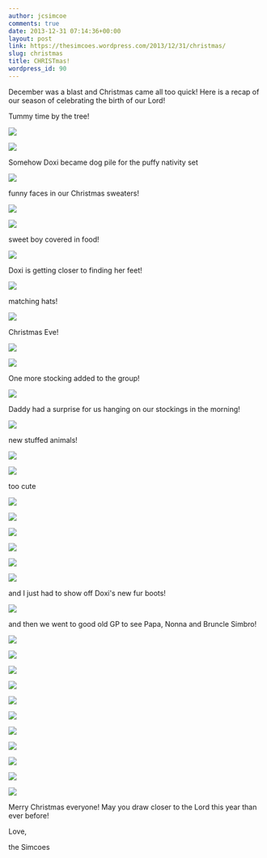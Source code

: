 ```yaml
---
author: jcsimcoe
comments: true
date: 2013-12-31 07:14:36+00:00
layout: post
link: https://thesimcoes.wordpress.com/2013/12/31/christmas/
slug: christmas
title: CHRISTmas!
wordpress_id: 90
---
```


December was a blast and Christmas came all too quick! Here is a recap of our season of celebrating the birth of our Lord!




Tummy time by the tree!




![](/public/assets/9cc44b2479c4e08d1d4f4baea24de99a/tumblr_inline_mylv2ww1gi1qb8l8q.jpg)




![](/public/assets/077142bfd3f7b1527ea8d6825d383b89/tumblr_inline_mylv3gehV21qb8l8q.jpg)




Somehow Doxi became dog pile for the puffy nativity set




![](/public/assets/ae7572e9f762c09ddd7f466e97f2c54a/tumblr_inline_mylv3tnYHb1qb8l8q.jpg)




funny faces in our Christmas sweaters!




![](/public/assets/ef59acd4b8841413a5422df815785cb8/tumblr_inline_mylv4cdbG01qb8l8q.jpg)




![](/public/assets/a80ee121b4d437c29cbc9430ed9195ec/tumblr_inline_mylv4yzwSK1qb8l8q.jpg)




sweet boy covered in food!




![](/public/assets/018cd20729585c92f2646c242fd4247e/tumblr_inline_mylv60UVTb1qb8l8q.jpg)




Doxi is getting closer to finding her feet!




![](/public/assets/e987960867b7d5e8cb342cc066b3f84a/tumblr_inline_mylv7g6eIT1qb8l8q.jpg)




matching hats!




![](/public/assets/71bfc4ab7339fd2a199babb02ae9524d/tumblr_inline_mylv7zz8hw1qb8l8q.jpg)




Christmas Eve!




![](/public/assets/a05fa575341f0c5f1862e174c8da1174/tumblr_inline_mylv8hOWv61qb8l8q.jpg)




![](/public/assets/474430a6977de671adaef645c6f06b80/tumblr_inline_mylv90DENL1qb8l8q.jpg)




One more stocking added to the group!




![](/public/assets/5e1167b575b489b24280eeef56f33947/tumblr_inline_mylv9mAw8J1qb8l8q.jpg)




Daddy had a surprise for us hanging on our stockings in the morning!




![](/public/assets/ff7da9a5b80d11eb162db6ace887ba39/tumblr_inline_mylva5PTB21qb8l8q.jpg)




new stuffed animals!




![](/public/assets/0757064f169ca0b65b884c0036244d03/tumblr_inline_mylvaocPKT1qb8l8q.jpg)




![](/public/assets/db545755c7e746a93efcf83ee72ece70/tumblr_inline_mylvb8hkFV1qb8l8q.jpg)




too cute




![](/public/assets/837eefb3c2ff582e8e8612d43e96677c/tumblr_inline_mylvbrMjtx1qb8l8q.jpg)




![](/public/assets/d0956b16b681a668f738c3beb3519146/tumblr_inline_mylvcbhfK71qb8l8q.jpg)




![](/public/assets/093eca30da48c2055d0e1e150077bb06/tumblr_inline_mylvctdseT1qb8l8q.jpg)




![](/public/assets/2fca17e4f07265db01682e902b137a98/tumblr_inline_mylvdctOFs1qb8l8q.jpg)




![](/public/assets/c0903f0784545336231aec8f9df17229/tumblr_inline_mylvdwlJCp1qb8l8q.jpg)




![](/public/assets/4cf018655e14302039842e3d111207be/tumblr_inline_mylvegoRBS1qb8l8q.jpg)




and I just had to show off Doxi's new fur boots!




![](/public/assets/e0db22da155c9a5017642b54eee7a680/tumblr_inline_mylveuZM3e1qb8l8q.jpg)




and then we went to good old GP to see Papa, Nonna and Bruncle Simbro!




![](/public/assets/aa96164fcf4f383601f7a9183efd7c80/tumblr_inline_mynt0cOGOV1qb8l8q.jpg)




![](/public/assets/20bd9da78892a75b24eb712c95470de5/tumblr_inline_mynt0f9uYt1qb8l8q.jpg)




![](/public/assets/e7e05e9042b5d82134367684747d63be/tumblr_inline_mynt0rkH2W1qb8l8q.jpg)




![](/public/assets/32a0a983ab50094de77bae7aa44607dc/tumblr_inline_mynt0yWScb1qb8l8q.jpg)




![](/public/assets/fb1cb16c5a754427c3a9c396b056cd19/tumblr_inline_mynt14GLLk1qb8l8q.jpg)




![](/public/assets/5091d556280f01c05864ef17205b5142/tumblr_inline_mynt1aLSjT1qb8l8q.jpg)




![](/public/assets/f5fca37b2c23f735f39fa6e5b7d4cd9c/tumblr_inline_mynt1f56Zu1qb8l8q.jpg)




![](/public/assets/c7bd960f38ef9847882ebe06cc4d3002/tumblr_inline_mynt1ld9Mo1qb8l8q.jpg)




![](/public/assets/cef6d6359fe64fb7734b5ee693da6ced/tumblr_inline_mynt1reoMa1qb8l8q.jpg)




![](/public/assets/1a913535613a48d2f351a518f0644f88/tumblr_inline_mynt1xykU01qb8l8q.jpg)




![](/public/assets/d1f2dc47ef44a027f471e63012eed2e6/tumblr_inline_mynt2aViER1qb8l8q.jpg)




Merry Christmas everyone! May you draw closer to the Lord this year than ever before!




Love,




the Simcoes




